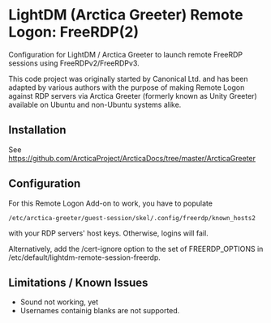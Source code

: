 # LightDM (Arctica Greeter) Remote Logon: FreeRDP(2) #

Configuration for LightDM / Arctica Greeter to launch remote FreeRDP
sessions using FreeRDPv2/FreeRDPv3.

This code project was originally started by Canonical Ltd. and has been
adapted by various authors with the purpose of making Remote Logon
against RDP servers via Arctica Greeter (formerly known as Unity Greeter)
available on Ubuntu and non-Ubuntu systems alike.

## Installation

See https://github.com/ArcticaProject/ArcticaDocs/tree/master/ArcticaGreeter

## Configuration

For this Remote Logon Add-on to work, you have to populate

```
/etc/arctica-greeter/guest-session/skel/.config/freerdp/known_hosts2
```

with your RDP servers' host keys. Otherwise, logins will fail.

Alternatively, add the /cert-ignore option to the set of FREERDP_OPTIONS
in /etc/default/lightdm-remote-session-freerdp.

## Limitations / Known Issues

  * Sound not working, yet
  * Usernames containig blanks are not supported.
